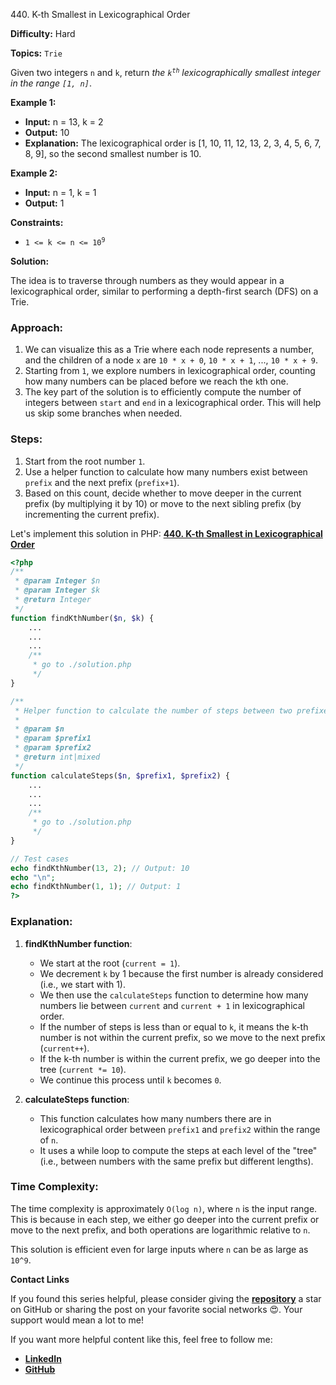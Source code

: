 440\. K-th Smallest in Lexicographical Order

**Difficulty:** Hard

**Topics:** `Trie`

Given two integers `n` and `k`, return _the <code>k<sup>th</sup></code> lexicographically smallest integer in the range `[1, n]`_.

**Example 1:**

- **Input:** n = 13, k = 2
- **Output:** 10
- **Explanation:** The lexicographical order is [1, 10, 11, 12, 13, 2, 3, 4, 5, 6, 7, 8, 9], so the second smallest number is 10.

**Example 2:**

- **Input:** n = 1, k = 1
- **Output:** 1

**Constraints:**

- <code>1 <= k <= n <= 10<sup>9</sup></code>


**Solution:**

The idea is to traverse through numbers as they would appear in a lexicographical order, similar to performing a depth-first search (DFS) on a Trie.

### Approach:

1. We can visualize this as a Trie where each node represents a number, and the children of a node `x` are `10 * x + 0`, `10 * x + 1`, ..., `10 * x + 9`.
2. Starting from `1`, we explore numbers in lexicographical order, counting how many numbers can be placed before we reach the `k`th one.
3. The key part of the solution is to efficiently compute the number of integers between `start` and `end` in a lexicographical order. This will help us skip some branches when needed.

### Steps:

1. Start from the root number `1`.
2. Use a helper function to calculate how many numbers exist between `prefix` and the next prefix (`prefix+1`).
3. Based on this count, decide whether to move deeper in the current prefix (by multiplying it by 10) or move to the next sibling prefix (by incrementing the current prefix).

Let's implement this solution in PHP: **[440. K-th Smallest in Lexicographical Order](https://github.com/mah-shamim/leet-code-in-php/tree/main/algorithms/000440-k-th-smallest-in-lexicographical-order/solution.php)**

```php
<?php
/**
 * @param Integer $n
 * @param Integer $k
 * @return Integer
 */
function findKthNumber($n, $k) {
    ...
    ...
    ...
    /**
     * go to ./solution.php
     */
}

/**
 * Helper function to calculate the number of steps between two prefixes in the range [1, n]
 *
 * @param $n
 * @param $prefix1
 * @param $prefix2
 * @return int|mixed
 */
function calculateSteps($n, $prefix1, $prefix2) {
    ...
    ...
    ...
    /**
     * go to ./solution.php
     */
}

// Test cases
echo findKthNumber(13, 2); // Output: 10
echo "\n";
echo findKthNumber(1, 1); // Output: 1
?>
```

### Explanation:

1. **findKthNumber function**:
   - We start at the root (`current = 1`).
   - We decrement `k` by 1 because the first number is already considered (i.e., we start with 1).
   - We then use the `calculateSteps` function to determine how many numbers lie between `current` and `current + 1` in lexicographical order.
   - If the number of steps is less than or equal to `k`, it means the k-th number is not within the current prefix, so we move to the next prefix (`current++`).
   - If the k-th number is within the current prefix, we go deeper into the tree (`current *= 10`).
   - We continue this process until `k` becomes `0`.

2. **calculateSteps function**:
   - This function calculates how many numbers there are in lexicographical order between `prefix1` and `prefix2` within the range of `n`.
   - It uses a while loop to compute the steps at each level of the "tree" (i.e., between numbers with the same prefix but different lengths).

### Time Complexity:
The time complexity is approximately `O(log n)`, where `n` is the input range. This is because in each step, we either go deeper into the current prefix or move to the next prefix, and both operations are logarithmic relative to `n`.

This solution is efficient even for large inputs where `n` can be as large as `10^9`.

**Contact Links**

If you found this series helpful, please consider giving the **[repository](https://github.com/mah-shamim/leet-code-in-php)** a star on GitHub or sharing the post on your favorite social networks 😍. Your support would mean a lot to me!

If you want more helpful content like this, feel free to follow me:

- **[LinkedIn](https://www.linkedin.com/in/arifulhaque/)**
- **[GitHub](https://github.com/mah-shamim)**
